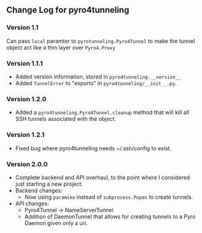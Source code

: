 ## Change Log for pyro4tunneling

### Version 1.1

Can pass `local` paramter to `pyrotunneling.Pyro4Tunnel` to make the tunnel object
act like a thin layer over `Pyro4.Proxy`

### Version 1.1.1

- Added version information, stored in `pyro4tunneling.__version__`
- Added `TunnelError` to "exports" in `pyro4tunneling/__init__.py`.

### Version 1.2.0

- Added a `pyro4tunneling.Pyro4Tunnel.cleanup` method that will kill all SSH tunnels
associated with the object.

### Version 1.2.1

- Fixed bug where pyro4tunneling needs ~/.ssh/config to exist.

### Version 2.0.0

- Complete backend and API overhaul, to the point where I considered just
starting a new project.
- Backend changes:
    - Now using `paramiko` instead of `subprocess.Popen` to create tunnels.
- API changes:
    - Pyro4Tunnel -> NameServerTunnel
    - Addition of DaemonTunnel that allows for creating tunnels to a Pyro Daemon
        given only a uri.
